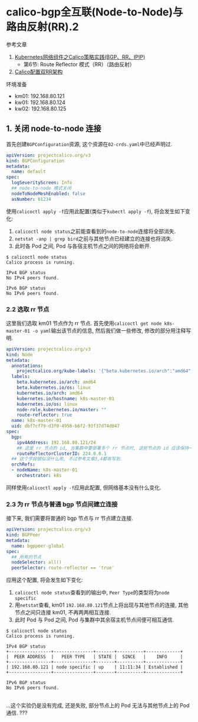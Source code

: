 # calico-bgp全互联(Node-to-Node)与路由反射(RR).2

参考文章

1. [Kubernetes网络组件之Calico策略实践(BGP、RR、IPIP)](https://blog.51cto.com/14143894/2463392)
    - 第6节: Route Reflector 模式（RR）（路由反射）
2. [Calico配置双RR架构](https://www.cnblogs.com/delacroix429/p/11718491.html)

环境准备

- km01: 192.168.80.121
- kw01: 192.168.80.124
- kw02: 192.168.80.125

## 1. 关闭 node-to-node 连接

首先创建`BGPConfiguration`资源, 这个资源在`02-crds.yaml`中已经声明过.

```yaml
apiVersion: projectcalico.org/v3
kind: BGPConfiguration
metadata:
  name: default
spec:
  logSeverityScreen: Info
  ## node-to-node 模式关闭
  nodeToNodeMeshEnabled: false
  asNumber: 61234
```

使用`calicoctl apply -f`应用此配置(类似于`kubectl apply -f`), 将会发生如下变化:

1. `calicoctl node status`之前能查看到的`node-to-node`连接将全部消失.
2. `netstat -anp | grep bird`之前与其他节点已经建立的连接也将消失.
3. 此时各 Pod 之间, Pod 与各宿主机节点之间的网络将会断开.

```console
$ calicoctl node status
Calico process is running.

IPv4 BGP status
No IPv4 peers found.

IPv6 BGP status
No IPv6 peers found.
```

### 2.2 选取 rr 节点

这里我们选取 km01 节点作为 rr 节点. 首先使用`calicoctl get node k8s-master-01 -o yaml`输出该节点的信息, 然后我们做一些修改, 修改的部分用注释写明.

```yaml
apiVersion: projectcalico.org/v3
kind: Node
metadata:
  annotations:
    projectcalico.org/kube-labels: '{"beta.kubernetes.io/arch":"amd64","beta.kubernetes.io/os":"linux","kubernetes.io/arch":"amd64","kubernetes.io/hostname":"k8s-master-01","kubernetes.io/os":"linux","node-role.kubernetes.io/master":"","route-reflector":"true"}'
  labels:
    beta.kubernetes.io/arch: amd64
    beta.kubernetes.io/os: linux
    kubernetes.io/arch: amd64
    kubernetes.io/hostname: k8s-master-01
    kubernetes.io/os: linux
    node-role.kubernetes.io/master: ""
    route-reflector: true
  name: k8s-master-01
  uid: dbf7cf79-d3f0-4950-b6f2-93f37d74d047
spec:
  bgp:
    ipv4Address: 192.168.80.121/24
    ## 这是 rr 节点的 id, 当集群中要部署多个 rr 节点时, 这些节点的 id 应该保持一致.
    routeReflectorClusterID: 224.0.0.1
  ## 这个字段貌似没什么用, 不过参考文章3,4都有写到.
  orchRefs:
  - nodeName: k8s-master-01
    orchestrator: k8s
```

同样使用`calicoctl apply -f`应用此配置, 但网络基本没有什么变化.

### 2.3 为 rr 节点与普通 bgp 节点间建立连接

接下来, 我们需要将普通的 bgp 节点与 rr 节点建立连接. 

```yaml
apiVersion: projectcalico.org/v3
kind: BGPPeer
metadata:
  name: bgppeer-global
spec:
  ## 所有的节点
  nodeSelector: all()
  peerSelector: route-reflector == 'true' 
```

应用这个配置, 将会发生如下变化:

1. `calicoctl node status`查看到的输出中, `Peer Type`的类型将为`node specific`
2. 用`netstat`查看, km01 `192.168.80.121`节点上将出现与其他节点的连接, 其他节点之间只连接 km01, 不再两两相互连接.
3. 此时 Pod 与 Pod 之间, Pod 与集群中其余宿主机节点间便可相互通信.

```console
$ calicoctl node status
Calico process is running.

IPv4 BGP status
+----------------+---------------+-------+----------+-------------+
|  PEER ADDRESS  |   PEER TYPE   | STATE |  SINCE   |    INFO     |
+----------------+---------------+-------+----------+-------------+
| 192.168.80.121 | node specific | up    | 11:11:34 | Established |
+----------------+---------------+-------+----------+-------------+

IPv6 BGP status
No IPv6 peers found.
```

## 

...这个实验仍是没有完成, 还是失败, 部分节点上的 Pod 无法与其他节点上的 Pod 通信. ???

